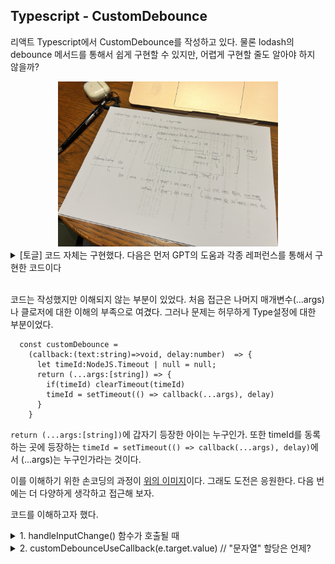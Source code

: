 ## Typescript - CustomDebounce

리액트 Typescript에서 CustomDebounce를 작성하고 있다. 물론 lodash의 debounce 메서드를 통해서 쉽게 구현할 수 있지만, 어렵게 구현할 줄도 알아야 하지 않을까? 

<div id="debounceHnadCoding" align="center"><img src='../img/debounceHnadCoding.jpg' width="70%"></div>

<details>
<summary>[토글] 코드 자체는 구현했다. 다음은 먼저 GPT의 도움과 각종 레퍼런스를 통해서 구현한 코드이다</summary>

```tsx
const Debounce: React.FC = () => {
  const [inputValue, setInputValue] = useState<string>("");
  const [printInput3, setPrintInput3] = useState<string>("");

  const handleInputChange = (e: ChangeEvent<HTMLInputElement>) => {
    setInputValue(e.target.value);
    customDebounceUseCallback(e.target.value)
  };

  const customDebounce = 
    (callback:(text:string)=>void, delay:number)  => {
      let timeId:NodeJS.Timeout | null = null;
      return (...args:[string]) => {
        if(timeId) clearTimeout(timeId)
        timeId = setTimeout(() => callback(...args), delay) 
      }
    }

    // eslint-disable-next-line
    const customDebounceUseCallback = useCallback(
      customDebounce((text) => {
        setPrintInput3(text)
      }, 
      2000)
      ,[]
    )

     return (
    <div>
      <input type="text" value={inputValue} onChange={handleInputChange} />
      <div>Debounce(Custom): {printInput3}</div>
    </div>
  );
```
</details><br/>

코드는 작성했지만 이해되지 않는 부분이 있었다. 처음 접근은 나머지 매개변수(...args)나 클로저에 대한 이해의 부족으로 여겼다. 그러나 문제는 허무하게 Type설정에 대한 부분이었다. 

```tsx
  const customDebounce = 
    (callback:(text:string)=>void, delay:number)  => {
      let timeId:NodeJS.Timeout | null = null;
      return (...args:[string]) => {
        if(timeId) clearTimeout(timeId)
        timeId = setTimeout(() => callback(...args), delay) 
      }
    }
```

`return (...args:[string])`에 갑자기 등장한 아이는 누구인가. 또한 timeId를 동록하는 곳에 등장하는 `timeId = setTimeout(() => callback(...args), delay)`에서 (...args)는 누구인가라는 것이다. 

이를 이해하기 위한 손코딩의 과정이 [위의 이미지](#debounceHnadCoding)이다. 그래도 도전은 응원한다. 다음 번에는 더 다양하게 생각하고 접근해 보자. 

코드를 이해하고자 했다. 

<details>
<summary>1. handleInputChange() 함수가 호출될 때</summary>

```tsx
customDebounceUseCallback(e.target.value)  // "문자열"
```

customDebounceUseCallback() 함수에 아마도 "문자열"이 인자로 담겨서 전달될 것이다. 
</details>

<details>
<summary>2. customDebounceUseCallback(e.target.value)  // "문자열" 할당은 언제? </summary>
  <div style="margin-left:20px;">
  <details>
  <summary>(1) customDebounceUseCallback함수의 실행 </summary>

      ```tsx
          // eslint-disable-next-line
          const customDebounceUseCallback = useCallback(
            customDebounce((text) => {
              setPrintInput3(text)
            }, 
            2000)
            ,[]
          )
      ```
  </details>
  <div>
</details>